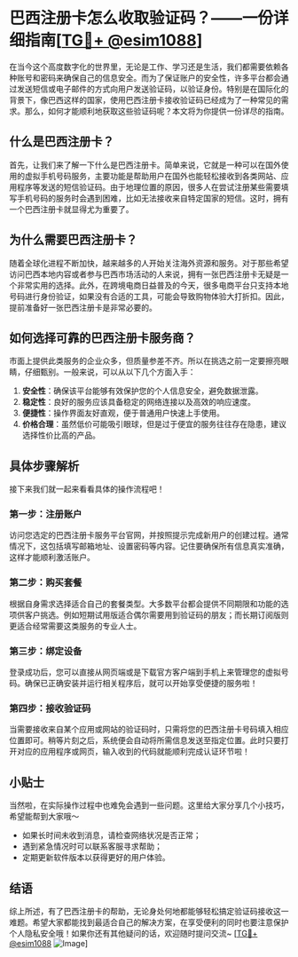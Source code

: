 # 巴西注册卡怎么收取验证码？——一份详细指南[[TG💪+ @esim1088](https://t.me/s/esim1088)]

在当今这个高度数字化的世界里，无论是工作、学习还是生活，我们都需要依赖各种账号和密码来确保自己的信息安全。而为了保证账户的安全性，许多平台都会通过发送短信或电子邮件的方式向用户发送验证码，以验证身份。特别是在国际化的背景下，像巴西这样的国家，使用巴西注册卡接收验证码已经成为了一种常见的需求。那么，如何才能顺利地获取这些验证码呢？本文将为你提供一份详尽的指南。

## 什么是巴西注册卡？

首先，让我们来了解一下什么是巴西注册卡。简单来说，它就是一种可以在国外使用的虚拟手机号码服务，主要功能是帮助用户在国外也能轻松接收到各类网站、应用程序等发送的短信验证码。由于地理位置的原因，很多人在尝试注册某些需要填写手机号码的服务时会遇到困难，比如无法接收来自特定国家的短信。这时，拥有一个巴西注册卡就显得尤为重要了。

## 为什么需要巴西注册卡？

随着全球化进程不断加快，越来越多的人开始关注海外资源和服务。对于那些希望访问巴西本地内容或者参与巴西市场活动的人来说，拥有一张巴西注册卡无疑是一个非常实用的选择。此外，在跨境电商日益普及的今天，很多电商平台只支持本地号码进行身份验证，如果没有合适的工具，可能会导致购物体验大打折扣。因此，提前准备好一张巴西注册卡是非常必要的。

## 如何选择可靠的巴西注册卡服务商？

市面上提供此类服务的企业众多，但质量参差不齐。所以在挑选之前一定要擦亮眼睛，仔细甄别。一般来说，可以从以下几个方面入手：

1. **安全性**：确保该平台能够有效保护您的个人信息安全，避免数据泄露。
2. **稳定性**：良好的服务应该具备稳定的网络连接以及高效的响应速度。
3. **便捷性**：操作界面友好直观，便于普通用户快速上手使用。
4. **价格合理**：虽然低价可能吸引眼球，但是过于便宜的服务往往存在隐患，建议选择性价比高的产品。

## 具体步骤解析

接下来我们就一起来看看具体的操作流程吧！

### 第一步：注册账户
访问您选定的巴西注册卡服务平台官网，并按照提示完成新用户的创建过程。通常情况下，这包括填写邮箱地址、设置密码等内容。记住要确保所有信息真实准确，这样才能顺利激活账户。

### 第二步：购买套餐
根据自身需求选择适合自己的套餐类型。大多数平台都会提供不同期限和功能的选项供客户挑选。例如短期试用版适合偶尔需要用到验证码的朋友；而长期订阅版则更适合经常需要这类服务的专业人士。

### 第三步：绑定设备
登录成功后，您可以直接从网页端或是下载官方客户端到手机上来管理您的虚拟号码。确保已正确安装并运行相关程序后，就可以开始享受便捷的服务啦！

### 第四步：接收验证码
当需要接收来自某个应用或网站的验证码时，只需将您的巴西注册卡号码填入相应位置即可。稍等片刻之后，系统便会自动将所需信息发送至指定位置。此时只要打开对应的应用程序或网页，输入收到的代码就能顺利完成认证环节啦！

## 小贴士

当然啦，在实际操作过程中也难免会遇到一些问题。这里给大家分享几个小技巧，希望能帮到大家哦～

- 如果长时间未收到消息，请检查网络状况是否正常；
- 遇到紧急情况时可以联系客服寻求帮助；
- 定期更新软件版本以获得更好的用户体验。

## 结语

综上所述，有了巴西注册卡的帮助，无论身处何地都能够轻松搞定验证码接收这一难题。希望大家都能找到最适合自己的解决方案，在享受便利的同时也要注意保护个人隐私安全哦！如果你还有其他疑问的话，欢迎随时提问交流~ [[TG💪+ @esim1088](https://t.me/s/esim1088) ![Image](https://i.postimg.cc/4NQfJmqS/Snipaste-2025-05-13-00-14-12.png)]